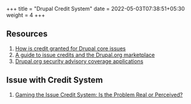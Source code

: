 +++
title = "Drupal Credit System"
date = 2022-05-03T07:38:51+05:30
weight = 4
+++

## Resources

1. [How is credit granted for Drupal core issues](https://www.drupal.org/about/core/policies/maintainers/how-is-credit-granted-for-drupal-core-issues)
1. [A guide to issue credits and the Drupal.org marketplace](https://www.drupal.org/drupalorg/blog/a-guide-to-issue-credits-and-the-drupal.org-marketplace)
1. [Drupal.org security advisory coverage applications](https://www.drupal.org/project/projectapplications)

## Issue with Credit System

1. [Gaming the Issue Credit System: Is the Problem Real or Perceived?](https://www.thedroptimes.com/9418/how-overcome-gaming-issue-credit-system)
